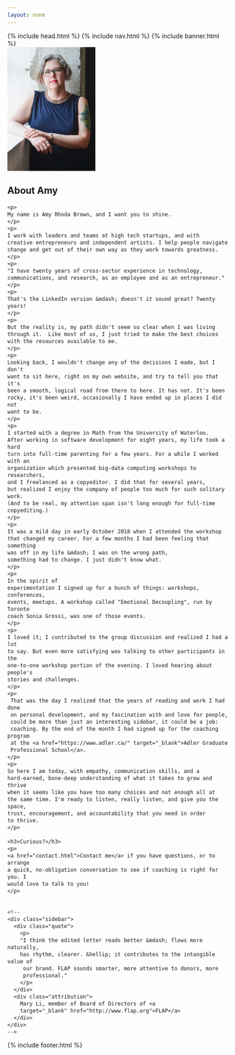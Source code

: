 ```yaml
---
layout: none
---
```

<html>
<head>
  {% include head.html %}
</head>

<body>
  {% include nav.html %}
  {% include banner.html %}

  <section id="about" class="content box">
    <img class="profile-right" src="img/amy-cropped-window_lean.JPG" alt="Amy Brown (headshot)" width="200px">
    <h2>About Amy</h2>

    <p>
    My name is Amy Rhoda Brown, and I want you to shine.
    </p>
    <p>
    I work with leaders and teams at high tech startups, and with
    creative entrepreneurs and independent artists. I help people navigate
    change and get out of their own way as they work towards greatness.
    </p>
    <p>
    "I have twenty years of cross-sector experience in technology,
    communications, and research, as an employee and as an entrepreneur."
    </p>
    <p>
    That's the LinkedIn version &mdash; doesn't it sound great? Twenty years!
    </p>
    <p>
    But the reality is, my path didn't seem so clear when I was living
    through it.  Like most of us, I just tried to make the best choices
    with the resources available to me.
    </p>
    <p>
    Looking back, I wouldn't change any of the decisions I made, but I don't
    want to sit here, right on my own website, and try to tell you that it's
    been a smooth, logical road from there to here. It has not. It's been
    rocky, it's been weird, occasionally I have ended up in places I did not
    want to be. 
    </p> 
    <p>
    I started with a degree in Math from the University of Waterloo.
    After working in software development for eight years, my life took a hard 
    turn into full-time parenting for a few years. For a while I worked with an
    organization which presented big-data computing workshops to researchers,
    and I freelanced as a copyeditor. I did that for several years,
    but realized I enjoy the company of people too much for such solitary work.
    (And to be real, my attention span isn't long enough for full-time
    copyediting.)
    </p>
    <p>
    It was a mild day in early October 2018 when I attended the workshop 
    that changed my career. For a few months I had been feeling that something
    was off in my life &mdash; I was on the wrong path, 
    something had to change. I just didn't know what.  
    </p> 
    <p>
    In the spirit of
    experimentation I signed up for a bunch of things: workshops, conferences, 
    events, meetups. A workshop called "Emotional Decoupling", run by Toronto
    coach Sonia Grossi, was one of those events.
    </p> 
    <p>
    I loved it; I contributed to the group discussion and realized I had a lot
    to say. But even more satisfying was talking to other participants in the
    one-to-one workshop portion of the evening. I loved hearing about people's
    stories and challenges.
    </p> 
    <p>
     That was the day I realized that the years of reading and work I had done
     on personal development, and my fascination with and love for people,
     could be more than just an interesting sidebar, it could be a job:
     coaching. By the end of the month I had signed up for the coaching program
     at the <a href="https://www.adler.ca/" target="_blank">Adler Graduate
     Professional School</a>.
    </p>
    <p>
    So here I am today, with empathy, communication skills, and a 
    hard-earned, bone-deep understanding of what it takes to grow and thrive
    when it seems like you have too many choices and not enough all at
    the same time. I'm ready to listen, really listen, and give you the space,
    trust, encouragement, and accountability that you need in order
    to thrive.
    </p> 

    <h3>Curious?</h3>
    <p>
    <a href="contact.html">Contact me</a> if you have questions, or to arrange
    a quick, no-obligation conversation to see if coaching is right for you. I
    would love to talk to you!
    </p>


    <!--
    <div class="sidebar">
      <div class="quote">
        <p>
        "I think the edited letter reads better &mdash; flows more naturally, 
        has rhythm, clearer. &hellip; it contributes to the intangible value of
         our brand. FLAP sounds smarter, more attentive to donors, more 
         professional."
        </p>
      </div>
      <div class="attribution">
        Mary Li, member of Board of Directors of <a
        target="_blank" href="http://www.flap.org">FLAP</a>
      </div>
    </div>
    -->

  </section>

  {% include footer.html %}
</body>
</html>
